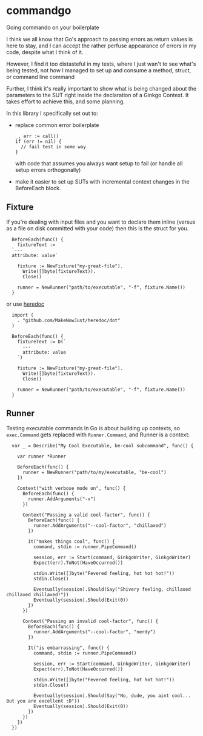 # commandgo

Going commando on your boilerplate

I think we all know that Go's approach to passing errors as return values is here to stay,
and I can accept the rather perfuse appearance of errors in my code, despite what I think of it.

However, I find it too distasteful in my tests, where I just wan't to see what's being tested, not
how I managed to set up and consume a method, struct, or command line command

Further, I think it's really important to show what is being changed about the parameters to the SUT
right inside the declaration of a Ginkgo Context. It takes effort to achieve this, and some planning.

In this library I specifically set out to:

  * replace common error boilerplate
    
    ```
    _, err := call()
    if (err != nil) {
      // fail test in some way
    }
    ```
    
    with code that assumes you always want setup to fail (or handle all setup errors orthogonally)
  
  * make it easier to set up SUTs with incremental context changes in the BeforeEach block.

## Fixture

If you're dealing with input files and you want to declare them inline (versus as a file on disk 
committed with your code) then this is the struct for you.

```
  BeforeEach(func() {
    fixtureText :=
  `---
  attribute: value`
    
    fixture := NewFixture("my-great-file").
      Write([]byte(fixtureText)).
      Close()
  
    runner = NewRunner("path/to/executable", "-f", fixture.Name())
  }
```

or use [heredoc](https://github.com/MakeNowJust/heredoc)

```
  import (
    . "github.com/MakeNowJust/heredoc/dot"
  )
  
  BeforeEach(func() {
    fixtureText := D(`
      ---
      attribute: value
    `)
    
    fixture := NewFixture("my-great-file").
      Write([]byte(fixtureText)).
      Close()
  
    runner = NewRunner("path/to/executable", "-f", fixture.Name())
  }
```

## Runner

Testing executable commands In Go is about building up contexts, so `exec.Command` 
gets replaced with `Runner.Command`, and Runner is a context:

```
  var _ = Describe("My Cool Executable, be-cool subcommand", func() {

    var runner *Runner
  
    BeforeEach(func() {
      runner = NewRunner("path/to/my/executable, "be-cool")
    })
  
    Context("with verbose mode on", func() {
      BeforeEach(func() {
        runner.AddArguments("-v")
      })
  
      Context("Passing a valid cool-factor", func() {
        BeforeEach(func() {
          runner.AddArguments("--cool-factor", "chillaxed")
        })
  
        It("makes things cool", func() {
          command, stdin := runner.PipeCommand()
  
          session, err := Start(command, GinkgoWriter, GinkgoWriter)
          Expect(err).ToNot(HaveOccurred())
  
          stdin.Write([]byte("Fevered feeling, hot hot hot!"))
          stdin.Close()
  
          Eventually(session).Should(Say("Shivery feeling, chillaxed chillaxed chillaxed!"))
          Eventually(session).Should(Exit(0))
        })
      })
  
      Context("Passing an invalid cool-factor", func() {
        BeforeEach(func() {
          runner.AddArguments("--cool-factor", "nerdy")
        })
  
        It("is embarrassing", func() {
          command, stdin := runner.PipeCommand()
  
          session, err := Start(command, GinkgoWriter, GinkgoWriter)
          Expect(err).ToNot(HaveOccurred())
  
          stdin.Write([]byte("Fevered feeling, hot hot hot!"))
          stdin.Close()
  
          Eventually(session).Should(Say("No, dude, you aint cool... But you are excellent :D"))
          Eventually(session).Should(Exit(0))
        })
      })
    })
  })
```
